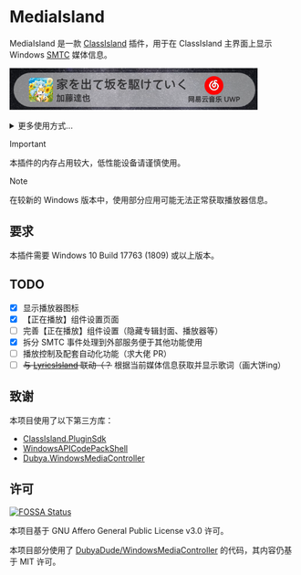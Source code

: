 # MediaIsland

MediaIsland 是一款 [ClassIsland](https://classisland.tech) 插件，用于在 ClassIsland 主界面上显示 Windows [SMTC](https://learn.microsoft.com/en-us/uwp/api/windows.media.systemmediatransportcontrols) 媒体信息。

![截图](./Assets/screenshot.png)
<details>
  <summary>更多使用方式...</summary>
    搭配 <img src="https://github.com/LiPolymer.png" alt="LiPolymer" style="width:16px" /><a href="https://github.com/LiPolymer">LiPolymer</a> 佬的 <a href="https://github.com/LiPolymer/ExtraIsland">ExtraIsland</a> 的【当前活动】组件，并启用「启用歌词」功能：
    <img src="Assets/screenshot_with_ei.png" alt="搭配ei使用截图" />
  </details>

> [!IMPORTANT]
>
> 本插件的内存占用较大，低性能设备请谨慎使用。

> [!NOTE]
> 
> 在较新的 Windows 版本中，使用部分应用可能无法正常获取播放器信息。

## 要求

本插件需要 Windows 10 Build 17763 (1809) 或以上版本。

## TODO

- [x] 显示播放器图标
- [x] 【正在播放】组件设置页面
- [ ] 完善【正在播放】组件设置（隐藏专辑封面、播放器等）
- [x] 拆分 SMTC 事件处理到外部服务便于其他功能使用
- [ ] 播放控制及配套自动化功能（求大佬 PR）
- [ ] ~~与 [LyricsIsland](https://github.com/jiangyin14/LyricsIsland) 联动（？~~ 根据当前媒体信息获取并显示歌词（画大饼ing）

## 致谢

本项目使用了以下第三方库：

- [ClassIsland.PluginSdk](https://www.nuget.org/packages/ClassIsland.PluginSdk)
- [WindowsAPICodePackShell](https://www.nuget.org/packages/WindowsAPICodePackShell)
- [Dubya.WindowsMediaController](https://www.nuget.org/packages/Dubya.WindowsMediaController)

## 许可

[![FOSSA Status](https://app.fossa.com/api/projects/git%2Bgithub.com%2Fbywhite0%2FMediaIsland.svg?type=shield&issueType=license)](https://app.fossa.com/projects/git%2Bgithub.com%2Fbywhite0%2FMediaIsland?ref=badge_shield&issueType=license)

本项目基于 GNU Affero General Public License v3.0 许可。

本项目部分使用了 [DubyaDude/WindowsMediaController](https://github.com/DubyaDude/WindowsMediaController) 的代码，其内容仍基于 MIT 许可。
